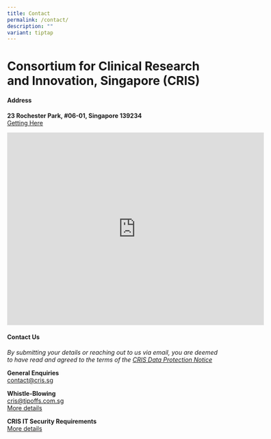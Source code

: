 ```yaml
---
title: Contact
permalink: /contact/
description: ""
variant: tiptap
---
```

<h1><strong>Consortium for Clinical Research and Innovation, Singapore (CRIS)</strong></h1>
<h4><strong>Address</strong></h4>
<p><strong>23 Rochester Park, #06-01, Singapore 139234</strong> 
<br><a href="/files/Critical%20Documents/Getting-to-CRIS_May2022.pdf" rel="noopener noreferrer nofollow" target="_blank">Getting Here</a>
</p>
<div class="iframe-wrapper">
<iframe style="border:0;" height="450" width="600" allowfullscreen="true" frameborder="0" src="https://www.google.com/maps/embed?pb=!1m18!1m12!1m3!1d3988.7799112541124!2d103.7869942!3d1.3072382!2m3!1f0!2f0!3f0!3m2!1i1024!2i768!4f13.1!3m3!1m2!1s0x31da1a43e22fffff%3A0xf4de35d3f25ac579!2sConsortium%20for%20Clinical%20Research%20and%20Innovation%2C%20Singapore%20(CRIS)!5e0!3m2!1sen!2ssg!4v1675746332976!5m2!1sen!2ssg"></iframe>
</div>
<h4><strong>Contact Us</strong></h4>
<p><em>By submitting your details or reaching out to us via email, you are deemed to have read and agreed to the terms of the <a href="https://www.cris.sg/privacy/" rel="noopener nofollow" target="_blank">CRIS Data Protection Notice</a></em>
</p>
<p><strong>General Enquiries</strong> 
<br><a href="mailto:contact@cris.sg" rel="noopener noreferrer nofollow" target="_blank">contact@cris.sg</a>
</p>
<p></p>
<p><strong>Whistle-Blowing</strong> 
<br><a href="mailto:cris@tipoffs.com.sg" rel="noopener noreferrer nofollow" target="_blank">cris@tipoffs.com.sg</a> 
<br><a href="/whistleblowing/" rel="noopener noreferrer nofollow" target="_blank">More details</a>
</p>
<p><strong>CRIS IT Security Requirements</strong>
<br><a href="/cris-it/" rel="noopener noreferrer nofollow" target="_blank">More details</a>
</p>